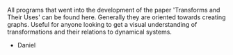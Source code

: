 All programs that went into the development of the paper 'Transforms and Their Uses' can be found here. Generally they are oriented towards creating graphs. Useful for anyone looking to get a visual understanding of transformations and their relations to dynamical systems.
- Daniel 
